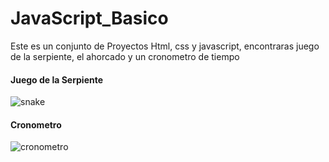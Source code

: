 # JavaScript_Basico
Este es un conjunto de Proyectos Html, css y javascript,
encontraras juego de la serpiente, el ahorcado y un cronometro de tiempo
<h4>Juego de la Serpiente</h4>

![snake](https://github.com/Reviekk/JavaScript_Basico/assets/112579865/f2642581-6bb6-47b9-ac6d-e00f230ebfad)
<h4>Cronometro</h4>

![cronometro](https://github.com/Reviekk/JavaScript_Basico/assets/112579865/0879e9f1-6129-417e-8e7e-da5d47d8b17a)

